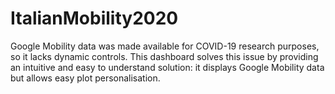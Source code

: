 # ItalianMobility2020
Google Mobility data was made available for COVID-19 research purposes, so it lacks dynamic controls. This dashboard solves this issue by providing an intuitive and easy to understand solution: it displays Google Mobility data but allows easy plot personalisation.
